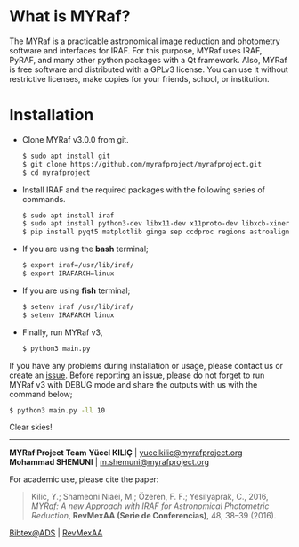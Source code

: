 # What is MYRaf?

The MYRaf is a practicable astronomical image reduction and photometry software and interfaces for IRAF. For this purpose, MYRaf uses IRAF, PyRAF, and many other python packages with a Qt framework. Also, MYRaf is free software and distributed with a GPLv3 license. You can use it without restrictive licenses, make copies for your friends, school, or institution.



# Installation

- Clone MYRaf v3.0.0 from git.
  
  ```bash
  $ sudo apt install git
  $ git clone https://github.com/myrafproject/myrafproject.git
  $ cd myrafproject
  ```

- Install IRAF and the required packages with the following series of commands.
  
  ```bash
  $ sudo apt install iraf
  $ sudo apt install python3-dev libx11-dev x11proto-dev libxcb-xinerama0
  $ pip install pyqt5 matplotlib ginga sep ccdproc regions astroalign pyraf mplcursors imexam  
  ```

- If you are using the **bash** terminal;
  
  ```bash
  $ export iraf=/usr/lib/iraf/
  $ export IRAFARCH=linux
  ```

- If you are using **fish** terminal;
  
  ```bash
  $ setenv iraf /usr/lib/iraf/
  $ setenv IRAFARCH linux
  ```

- Finally, run MYRaf v3,
  
  ```bash
  $ python3 main.py
  ```

If you have any problems during installation or usage, please contact us or create an [issue](https://github.com/myrafproject/myrafproject/issues/new). Before reporting an issue, please do not forget to run MYRaf v3 with DEBUG mode and share the outputs with us with the command below;

```bash
$ python3 main.py -ll 10
```

Clear skies!

______

**MYRaf Project Team**
**Yücel KILIÇ** | yucelkilic@myrafproject.org
**Mohammad SHEMUNI** | m.shemuni@myrafproject.org

For academic use, please cite the paper:

> Kilic, Y.; Shameoni Niaei, M.; Özeren, F. F.; Yesilyaprak, C.,
> 2016,
> *MYRaf: A new Approach with IRAF for Astronomical Photometric Reduction*,
> **RevMexAA (Serie de Conferencias)**, 48, 38–39 (2016).

[Bibtex@ADS](http://adsabs.harvard.edu/cgi-bin/nph-bib_query?bibcode=2016RMxAC..48...38K&data_type=BIBTEX&db_key=AST&nocookieset=1)
| [RevMexAA](http://www.astroscu.unam.mx/rmaa/RMxAC..48/PDF/RMxAC..48_part-2.2.pdf)
